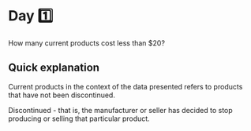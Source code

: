# Day 1️⃣

How many current products cost less than $20?

## Quick explanation

Current products in the context of the data presented refers to products that have not been discontinued.

Discontinued - that is, the manufacturer or seller has decided to stop producing or selling that particular product.
